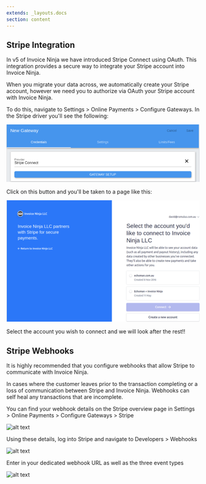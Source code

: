 ```yaml
---
extends: _layouts.docs 
section: content
---
```


## Stripe Integration

In v5 of Invoice Ninja we have introduced Stripe Connect using OAuth. This integration provides a secure way to integrate your Stripe account into Invoice Ninja.

When you migrate your data across, we automatically create your Stripe account, however we need you to authorize via OAuth your Stripe account with Invoice Ninja. 

To do this, navigate to Settings > Online Payments > Configure Gateways. In the Stripe driver you'll see the following:

![alt text](/assets/images/stripe/stripe1.png "Connect Stripe")

Click on this button and you'll be taken to a page like this:

![alt text](/assets/images/stripe/stripe2.png "OAuth Stripe")

Select the account you wish to connect and we will look after the rest!!

## Stripe Webhooks

It is highly recommended that you configure webhooks that allow Stripe to communicate with Invoice Ninja.

In cases where the customer leaves prior to the transaction completing or a loss of communication between Stripe and Invoice Ninja. Webhooks can self heal any transactions that are incomplete.

You can find your webhook details on the Stripe overview page in Settings > Online Payments > Configure Gateways > Stripe

![alt text](/assets/images/stripe/stripe_webhook_overview1.png "Webhook Settings Invoice Ninja")

Using these details, log into Stripe and navigate to Developers > Webhooks

![alt text](/assets/images/stripe/stripe_webhook_overview2.png "Webhook edit in Stripe")

Enter in your dedicated webhook URL as well as the three event types

![alt text](/assets/images/stripe/stripe_webhook_overview3.png "Add Events")